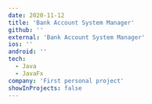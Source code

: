 ```yaml
---
date: 2020-11-12
title: 'Bank Account System Manager'
github: ''
external: 'Bank Account System Manager'
ios: ''
android: ''
tech:
  - Java
  - JavaFx
company: 'First personal project'
showInProjects: false
---
```

